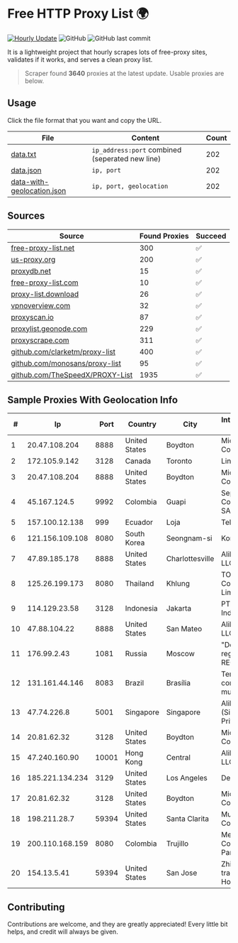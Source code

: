 
# Free HTTP Proxy List 🌍

[![Hourly Update](https://github.com/mertguvencli/http-proxy-list/actions/workflows/main.yml/badge.svg?branch=main)](https://github.com/mertguvencli/http-proxy-list/actions/workflows/main.yml)
![GitHub](https://img.shields.io/github/license/mertguvencli/http-proxy-list)
![GitHub last commit](https://img.shields.io/github/last-commit/mertguvencli/http-proxy-list)

It is a lightweight project that hourly scrapes lots of free-proxy sites, validates if it works, and serves a clean proxy list.


> Scraper found **3640** proxies at the latest update. Usable proxies are below.

## Usage

Click the file format that you want and copy the URL.


|File|Content|Count|
|----|-------|-----|
|[data.txt](https://raw.githubusercontent.com/mertguvencli/http-proxy-list/main/proxy-list/data.txt)|`ip_address:port` combined (seperated new line)|202|
|[data.json](https://raw.githubusercontent.com/mertguvencli/http-proxy-list/main/proxy-list/data.json)|`ip, port`|202|
|[data-with-geolocation.json](https://raw.githubusercontent.com/mertguvencli/http-proxy-list/main/proxy-list/data-with-geolocation.json)|`ip, port, geolocation`|202|

## Sources

|Source|Found Proxies|Succeed|
|------|-------------|-------|
|[free-proxy-list.net](https://free-proxy-list.net)|300|✅|
|[us-proxy.org](https://www.us-proxy.org)|200|✅|
|[proxydb.net](http://proxydb.net)|15|✅|
|[free-proxy-list.com](https://free-proxy-list.com/?page=&port=&type%5B%5D=http&type%5B%5D=https&up_time=0&search=Search)|10|✅|
|[proxy-list.download](https://www.proxy-list.download/HTTP)|26|✅|
|[vpnoverview.com](https://vpnoverview.com/privacy/anonymous-browsing/free-proxy-servers)|32|✅|
|[proxyscan.io](https://www.proxyscan.io)|87|✅|
|[proxylist.geonode.com](https://proxylist.geonode.com/api/proxy-list?limit=300&page=1&sort_by=lastChecked&sort_type=desc&protocols=http,https)|229|✅|
|[proxyscrape.com](https://api.proxyscrape.com/v2/?request=displayproxies&protocol=http&timeout=10000&country=all&ssl=all&anonymity=all)|311|✅|
|[github.com/clarketm/proxy-list](https://raw.githubusercontent.com/clarketm/proxy-list/master/proxy-list-raw.txt)|400|✅|
|[github.com/monosans/proxy-list](https://raw.githubusercontent.com/monosans/proxy-list/main/proxies/http.txt)|95|✅|
|[github.com/TheSpeedX/PROXY-List](https://raw.githubusercontent.com/TheSpeedX/PROXY-List/master/http.txt)|1935|✅|


## Sample Proxies With Geolocation Info

|#|Ip|Port|Country|City|Internet Service Provider|
|-|--|----|-------|----|-------------------------|
|1|20.47.108.204|8888|United States|Boydton|Microsoft Corporation|
|2|172.105.9.142|3128|Canada|Toronto|Linode, LLC|
|3|20.47.108.204|8888|United States|Boydton|Microsoft Corporation|
|4|45.167.124.5|9992|Colombia|Guapi|Sepcom Comunicaciones SAS|
|5|157.100.12.138|999|Ecuador|Loja|Telconet S.A|
|6|121.156.109.108|8080|South Korea|Seongnam-si|Korea Telecom|
|7|47.89.185.178|8888|United States|Charlottesville|Alibaba.com LLC|
|8|125.26.199.173|8080|Thailand|Khlung|TOT Public Company Limited|
|9|114.129.23.58|3128|Indonesia|Jakarta|PT Hipernet Indodata|
|10|47.88.104.22|8888|United States|San Mateo|Alibaba.com LLC|
|11|176.99.2.43|1081|Russia|Moscow|"Domain names registrar REG.RU", Ltd|
|12|131.161.44.146|8083|Brazil|Brasília|Teranet comunicacoes multimidia ltda|
|13|47.74.226.8|5001|Singapore|Singapore|Alibaba Cloud (Singapore) Private Limited|
|14|20.81.62.32|3128|United States|Boydton|Microsoft Corporation|
|15|47.240.160.90|10001|Hong Kong|Central|Alibaba.com LLC|
|16|185.221.134.234|3129|United States|Los Angeles|DediPath|
|17|20.81.62.32|3128|United States|Boydton|Microsoft Corporation|
|18|198.211.28.7|59394|United States|Santa Clarita|Multacom Corporation|
|19|200.110.168.159|8080|Colombia|Trujillo|Media Commerce Partners S.A|
|20|154.13.5.41|59394|United States|San Jose|Zhihua Lu trading as HostHub|



## Contributing

Contributions are welcome, and they are greatly appreciated! Every
little bit helps, and credit will always be given.


